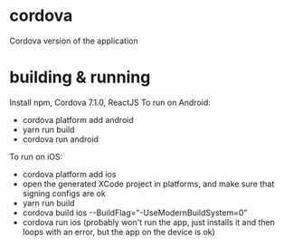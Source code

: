 # cordova
Cordova version of the application

# building & running
Install npm, Cordova 7.1.0, ReactJS
To run on Android:
- cordova platform add android
- yarn run build
- cordova run android

To run on iOS:
- cordova platform add ios
- open the generated XCode project in platforms, and make sure that signing configs are ok
- yarn run build
- cordova build ios --BuildFlag="-UseModernBuildSystem=0"
- cordova run ios (probably won't run the app, just installs it and then loops with an error, but the app on the device is ok)